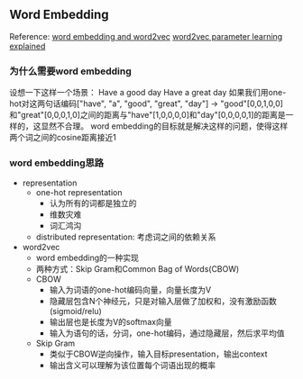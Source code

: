 ## Word Embedding
Reference: [word embedding and word2vec](https://towardsdatascience.com/introduction-to-word-embedding-and-word2vec-652d0c2060fa)
[word2vec parameter learning explained](https://arxiv.org/pdf/1411.2738.pdf)
### 为什么需要word embedding
设想一下这样一个场景：
Have a good day
Have a great day
如果我们用one-hot对这两句话编码["have", "a", "good", "great", "day"] -> "good"[0,0,1,0,0]和"great"[0,0,0,1,0]之间的距离与"have"[1,0,0,0,0]和"day"[0,0,0,0,1]的距离是一样的，这显然不合理。
word embedding的目标就是解决这样的问题，使得这样两个词之间的cosine距离接近1
### word embedding思路
- representation
	- one-hot representation
		- 认为所有的词都是独立的
		- 维数灾难
		- 词汇鸿沟
	- distributed representation: 考虑词之间的依赖关系
- word2vec
	- word embedding的一种实现
	- 两种方式：Skip Gram和Common Bag of Words(CBOW)
	- CBOW
		- 输入为词语的one-hot编码向量，向量长度为V
		- 隐藏层包含N个神经元，只是对输入层做了加权和，没有激励函数(sigmoid/relu)
		- 输出层也是长度为V的softmax向量
		- 输入为语句的话，分词，one-hot编码，通过隐藏层，然后求平均值
	- Skip Gram
		- 类似于CBOW逆向操作，输入目标presentation，输出context
		- 输出含义可以理解为该位置每个词语出现的概率
<!--stackedit_data:
eyJoaXN0b3J5IjpbLTE1MzcwMzIwMDNdfQ==
-->